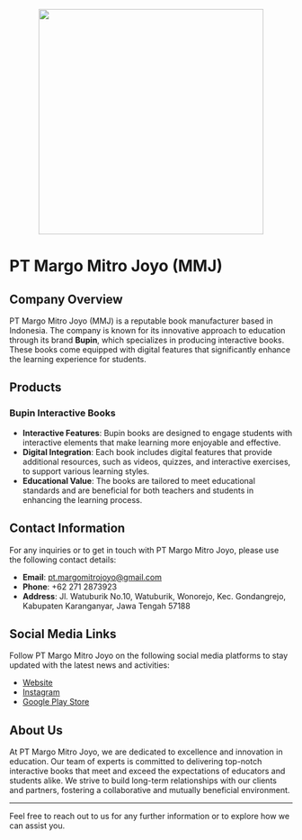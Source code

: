 <p align="center"><a href="#" target="_blank"><img src="https://is3.cloudhost.id/mmj/artwork/logo.png" width="400"></a></p>

# PT Margo Mitro Joyo (MMJ)

## Company Overview
PT Margo Mitro Joyo (MMJ) is a reputable book manufacturer based in Indonesia. The company is known for its innovative approach to education through its brand **Bupin**, which specializes in producing interactive books. These books come equipped with digital features that significantly enhance the learning experience for students.

## Products
### Bupin Interactive Books
- **Interactive Features**: Bupin books are designed to engage students with interactive elements that make learning more enjoyable and effective.
- **Digital Integration**: Each book includes digital features that provide additional resources, such as videos, quizzes, and interactive exercises, to support various learning styles.
- **Educational Value**: The books are tailored to meet educational standards and are beneficial for both teachers and students in enhancing the learning process.

## Contact Information
For any inquiries or to get in touch with PT Margo Mitro Joyo, please use the following contact details:
- **Email**: pt.margomitrojoyo@gmail.com
- **Phone**: +62 271 2873923
- **Address**: Jl. Watuburik No.10, Watuburik, Wonorejo, Kec. Gondangrejo, Kabupaten Karanganyar, Jawa Tengah 57188

## Social Media Links
Follow PT Margo Mitro Joyo on the following social media platforms to stay updated with the latest news and activities:
- [Website](https://www.mmj.co.id/)
- [Instagram](https://www.instagram.com/pt.margomitrojoyo/)
- [Google Play Store](https://play.google.com/store/apps/dev?id=6920451781800592415&hl=en_US)

## About Us
At PT Margo Mitro Joyo, we are dedicated to excellence and innovation in education. Our team of experts is committed to delivering top-notch interactive books that meet and exceed the expectations of educators and students alike. We strive to build long-term relationships with our clients and partners, fostering a collaborative and mutually beneficial environment.

---

Feel free to reach out to us for any further information or to explore how we can assist you.

